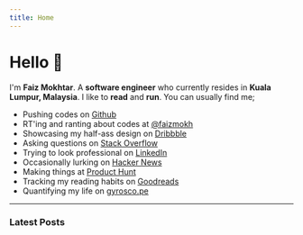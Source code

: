 ```yaml
---
title: Home
---
```


# Hello 👋

I'm **Faiz Mokhtar**. A **software engineer** who currently resides in **Kuala Lumpur, Malaysia**. I like to **read** and **run**. You can usually find me;

- Pushing codes on [Github][2]
- RT'ing and ranting about codes at [@faizmokh][1]
- Showcasing my half-ass design on [Dribbble][3]
- Asking questions on [Stack Overflow][4]
- Trying to look professional on [LinkedIn][5]
- Occasionally lurking on [Hacker News][6]
- Making things at [Product Hunt][7]
- Tracking my reading habits on [Goodreads][8]
- Quantifying my life on [gyrosco.pe][9]

<hr/>

### Latest Posts

[1]:https://twitter.com/faizmokh
[2]:http://github.com/faizmokhtar
[3]:https://dribbble.com/faizmokhtar
[4]:https://stackoverflow.com/users/1079979/faiz-mokhtar?tab=profile
[5]:www.linkedin.com/in/faizmokh
[6]:https://news.ycombinator.com/user?id=faizmokhtar
[7]:https://www.producthunt.com/@faizmokh
[8]:https://www.goodreads.com/faizmokhtar
[9]:https://gyrosco.pe/faizmokhtar/